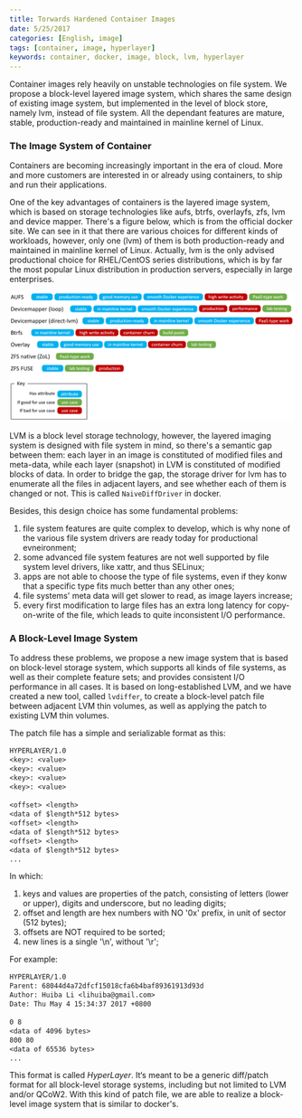 ```yaml
---
title: Torwards Hardened Container Images
date: 5/25/2017
categories: [English, image]
tags: [container, image, hyperlayer]
keywords: container, docker, image, block, lvm, hyperlayer
---
```


Container images rely heavily on unstable technologies on file system.
We propose a block-level layered image system, which shares the same design 
of existing image system, but implemented in the level of block store,
namely lvm, instead of file system. All the dependant features are mature, 
stable, production-ready and maintained in mainline kernel of Linux.

<!--more-->

### The Image System of Container

Containers are becoming increasingly important in the era of cloud. 
More and more customers are interested in or already using containers, 
to ship and run their applications.

One of the key advantages of containers is the layered image system, 
which is based on storage technologies like aufs, btrfs, overlayfs, 
zfs, lvm and device mapper. There's a figure below, which is from the 
official docker site. We can see in it that there are various choices 
for different kinds of workloads, however, only one (lvm) of them is 
both production-ready and maintained in mainline kernel of Linux. 
Actually, lvm is the only advised productional choice for RHEL/CentOS 
series distributions, which is by far the most popular Linux distribution 
in production servers, especially in large enterprises.

![Storage Drivers](/images/driver-pros-cons.png)

LVM is a block level storage technology, however, the layered imaging 
system is designed with file system in mind, so there's a semantic gap 
between them: each layer in an image is constituted of modified files 
and meta-data, while each layer (snapshot) in LVM is constituted of 
modified blocks of data. In order to bridge the gap, the storage driver 
for lvm has to enumerate all the files in adjacent layers, and see whether 
each of them is changed or not. This is called `NaiveDiffDriver` in docker.

Besides, this design choice has some fundamental problems: 

1. file system features are quite complex to develop, which is why none of
the various file system drivers are ready today for productional evneironment;
2. some advanced file system features are not well supported by file 
system level drivers, like xattr, and thus SELinux; 
3. apps are not able to choose the type of file systems, even if they konw 
that a specific type fits much better than any other ones; 
4. file systems' meta data will get slower to read, as image layers increase; 
5. every first modification to large files has an extra long latency for 
copy-on-write of the file, which leads to quite inconsistent I/O performance.

### A Block-Level Image System

To address these problems,
we propose a new image system that is based on block-level storage system,
which supports all kinds of file systems, as well as their complete feature 
sets; and provides consistent I/O performance in all cases. It is 
based on long-established LVM, and we have created a new tool, called
`lvdiffer`, to create a block-level patch file between adjacent LVM thin 
volumes, as well as applying the patch to existing LVM thin volumes.

The patch file has a simple and serializable format as this:

```
HYPERLAYER/1.0
<key>: <value>
<key>: <value>
<key>: <value>
<key>: <value>

<offset> <length>
<data of $length*512 bytes>
<offset> <length>
<data of $length*512 bytes>
<offset> <length>
<data of $length*512 bytes>
...

```
In which:

1. keys and values are properties of the patch, consisting of letters (lower or 
upper), digits and underscore, but no leading digits;
2. offset and length are hex numbers with NO '0x' prefix, in unit of sector (512 bytes);
3. offsets are NOT required to be sorted;
4. new lines is a single '\n', without '\r';

For example:

```
HYPERLAYER/1.0
Parent: 68044d4a72dfcf15018cfa6b4baf89361913d93d
Author: Huiba Li <lihuiba@gmail.com>
Date: Thu May 4 15:34:37 2017 +0800 

0 8
<data of 4096 bytes>
800 80
<data of 65536 bytes>
...
```

This format is called *HyperLayer*. It‘s meant to be a generic diff/patch format 
for all block-level storage systems, including but not limited to LVM and/or QCoW2. 
With this kind of patch file, we are able to realize a block-level image system 
that is similar to docker's.





